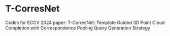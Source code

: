 # T-CorresNet
Codes for ECCV 2024 paper: T-CorresNet: Template Guided 3D Point Cloud Completion with Correspondence Pooling Query Generation Strategy
